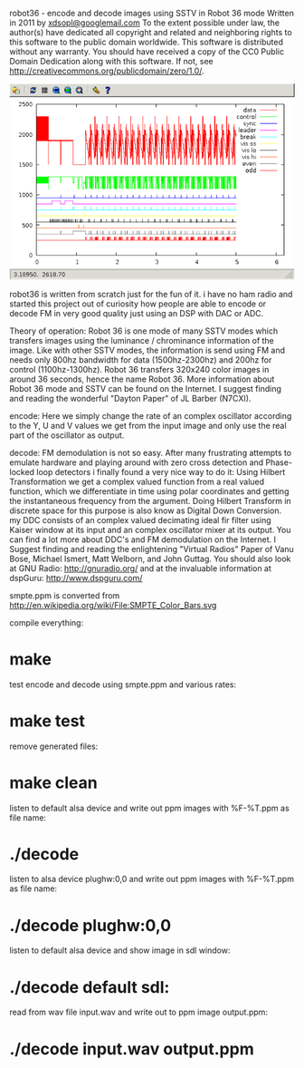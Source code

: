 robot36 - encode and decode images using SSTV in Robot 36 mode
Written in 2011 by <Ahmet Inan> <xdsopl@googlemail.com>
To the extent possible under law, the author(s) have dedicated all copyright and related and neighboring rights to this software to the public domain worldwide. This software is distributed without any warranty.
You should have received a copy of the CC0 Public Domain Dedication along with this software. If not, see <http://creativecommons.org/publicdomain/zero/1.0/>.

![gnuplot screenshot of signal analysis](signal_analysis.png)

robot36 is written from scratch just for the fun of it.
i have no ham radio and started this project out of curiosity how people are able to encode or decode FM in very good quality just using an DSP with DAC or ADC.

Theory of operation:
Robot 36 is one mode of many SSTV modes which transfers images using the luminance / chrominance information of the image.
Like with other SSTV modes, the information is send using FM and needs only 800hz bandwidth for data (1500hz-2300hz) and 200hz for control (1100hz-1300hz).
Robot 36 transfers 320x240 color images in around 36 seconds, hence the name Robot 36.
More information about Robot 36 mode and SSTV can be found on the Internet.
I suggest finding and reading the wonderful "Dayton Paper" of JL Barber (N7CXI).

encode:
Here we simply change the rate of an complex oscillator according to the Y, U and V values we get from the input image and only use the real part of the oscillator as output.

decode:
FM demodulation is not so easy. After many frustrating attempts to emulate hardware and playing around with zero cross detection and Phase-locked loop detectors i finally found a very nice way to do it:
Using Hilbert Transformation we get a complex valued function from a real valued function, which we differentiate in time using polar coordinates and getting the instantaneous frequency from the argument.
Doing Hilbert Transform in discrete space for this purpose is also know as Digital Down Conversion.
my DDC consists of an complex valued decimating ideal fir filter using Kaiser window at its input and an complex oscillator mixer at its output.
You can find a lot more about DDC's and FM demodulation on the Internet.
I Suggest finding and reading the enlightening "Virtual Radios" Paper of Vanu Bose, Michael Ismert, Matt Welborn, and John Guttag.
You should also look at GNU Radio: http://gnuradio.org/ and at the invaluable information at dspGuru: http://www.dspguru.com/

smpte.ppm is converted from http://en.wikipedia.org/wiki/File:SMPTE_Color_Bars.svg 

compile everything:
# make

test encode and decode using smpte.ppm and various rates:
# make test

remove generated files:
# make clean

listen to default alsa device and write out ppm images with %F-%T.ppm as file name:
# ./decode

listen to alsa device plughw:0,0 and write out ppm images with %F-%T.ppm as file name:
# ./decode plughw:0,0

listen to default alsa device and show image in sdl window:
# ./decode default sdl:

read from wav file input.wav and write out to ppm image output.ppm:
# ./decode input.wav output.ppm


